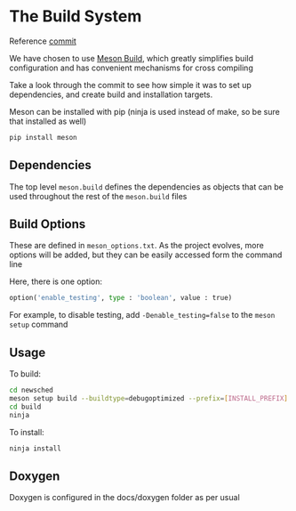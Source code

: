 # The Build System

Reference [commit](https://github.com/gnuradio/newsched/commit/aea8908465bd497d94614eebac98e132d06d0216) 

We have chosen to use [Meson Build](https://mesonbuild.com/), which greatly simplifies build configuration and has convenient mechanisms for cross compiling

Take a look through the commit to see how simple it was to set up dependencies, and create build and installation targets. 

Meson can be installed with pip (ninja is used instead of make, so be sure that installed as well)

```bash
pip install meson
```

## Dependencies
The top level `meson.build` defines the dependencies as objects that can be used throughout the rest of the `meson.build` files

## Build Options
These are defined in `meson_options.txt`.  As the project evolves, more options will be added, but they can be easily accessed form the command line

Here, there is one option:
```python
option('enable_testing', type : 'boolean', value : true)
```

For example, to disable testing, add `-Denable_testing=false` to the `meson setup` command

## Usage

To build:
```bash
cd newsched
meson setup build --buildtype=debugoptimized --prefix=[INSTALL_PREFIX] --libdir=lib -D[option={true,false}]
cd build
ninja
```

To install:
```bash
ninja install
```

## Doxygen

Doxygen is configured in the docs/doxygen folder as per usual